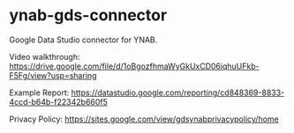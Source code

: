 # ynab-gds-connector
Google Data Studio connector for YNAB.

Video walkthrough: https://drive.google.com/file/d/1oBgozfhmaWyGkUxCD06iqhuUFkb-F5Fg/view?usp=sharing

Example Report: https://datastudio.google.com/reporting/cd848369-8833-4ccd-b64b-f22342b660f5

Privacy Policy: https://sites.google.com/view/gdsynabprivacypolicy/home
